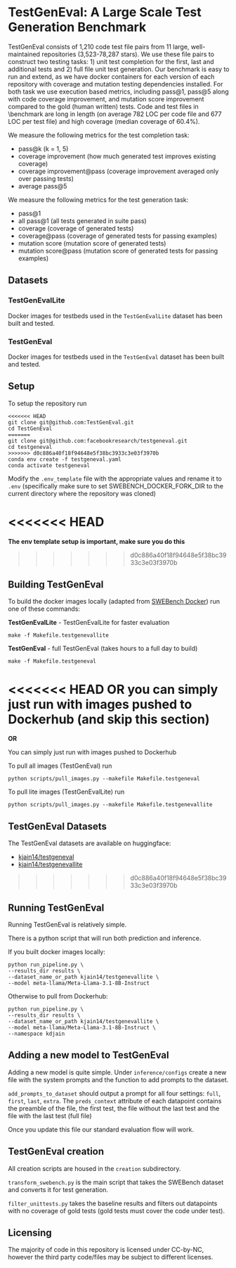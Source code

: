 # TestGenEval: A Large Scale Test Generation Benchmark


TestGenEval consists of 1,210 code test file pairs from 11 large, well-maintained repositories (3,523-78,287 stars). We use these file pairs to construct two testing tasks: 1) unit test completion for the first, last and additional tests and 2) full file unit test generation. Our benchmark is easy to run and extend, as we have docker containers for each version of each repository with coverage and mutation testing dependencies installed. For both task we use execution based metrics, including pass@1, pass@5 along with code coverage improvement, and mutation score improvement compared to the gold (human written) tests. Code and test files in \benchmark are long in length (on average 782 LOC per code file and 677 LOC per test file) and high coverage (median coverage of 60.4\%).

We measure the following metrics for the test completion task:
- pass@k (k = 1, 5)
- coverage improvement (how much generated test improves existing coverage)
- coverage improvement@pass (coverage improvement averaged only over passing tests)
- average pass@5

We measure the following metrics for the test generation task:
- pass@1
- all pass@1 (all tests generated in suite pass)
- coverage (coverage of generated tests)
- coverage@pass (coverage of generated tests for passing examples)
- mutation score (mutation score of generated tests)
- mutation score@pass (mutation score of generated tests for passing examples)

## Datasets

### TestGenEvalLite
Docker images for testbeds used in the `TestGenEvalLite` dataset has been built and tested.

### TestGenEval
Docker images for testbeds used in the `TestGenEval` dataset has been built and tested.

## Setup

To setup the repository run
```
<<<<<<< HEAD
git clone git@github.com:TestGenEval.git
cd TestGenEval
=======
git clone git@github.com:facebookresearch/testgeneval.git
cd testgeneval
>>>>>>> d0c886a40f18f94648e5f38bc3933c3e03f3970b
conda env create -f testgeneval.yaml
conda activate testgeneval
```

Modify the `.env_template` file with the appropriate values and rename it to `.env` (specifically make sure to set SWEBENCH_DOCKER_FORK_DIR to the current directory where the repository was cloned)

<<<<<<< HEAD
=======
**The env template setup is important, make sure you do this**

>>>>>>> d0c886a40f18f94648e5f38bc3933c3e03f3970b
## Building TestGenEval

To build the docker images locally (adapted from [SWEBench Docker](https://github.com/aorwall/SWE-bench-docker/tree/main/docker)) run one of these commands:

**TestGenEvalLite** - TestGenEvalLite for faster evaluation
```
make -f Makefile.testgenevallite
```

**TestGenEval** - full TestGenEval (takes hours to a full day to build)
```
make -f Makefile.testgeneval
```

<<<<<<< HEAD
**OR** you can simply just run with images pushed to Dockerhub (and skip this section)
=======
**OR** 

You can simply just run with images pushed to Dockerhub

To pull all images (TestGenEval) run
```
python scripts/pull_images.py --makefile Makefile.testgeneval
```

To pull lite images (TestGenEvalLite) run
```
python scripts/pull_images.py --makefile Makefile.testgenevallite
```

## TestGenEval Datasets

The TestGenEval datasets are available on huggingface:
- [kjain14/testgeneval](https://huggingface.co/datasets/kjain14/testgeneval)
- [kjain14/testgenevallite](https://huggingface.co/datasets/kjain14/testgenevallite)
>>>>>>> d0c886a40f18f94648e5f38bc3933c3e03f3970b

## Running TestGenEval

Running TestGenEval is relatively simple.

There is a python script that will run both prediction and inference.

If you built docker images locally:

```
python run_pipeline.py \
--results_dir results \
--dataset_name_or_path kjain14/testgenevallite \
--model meta-llama/Meta-Llama-3.1-8B-Instruct
```

Otherwise to pull from Dockerhub:

```
python run_pipeline.py \
--results_dir results \
--dataset_name_or_path kjain14/testgenevallite \
--model meta-llama/Meta-Llama-3.1-8B-Instruct \
--namespace kdjain
```

## Adding a new model to TestGenEval

Adding a new model is quite simple. Under `inference/configs` create a new file with the system prompts and the function to add prompts to the dataset.

`add_prompts_to_dataset` should output a prompt for all four settings: `full`, `first`, `last`, `extra`. The `preds_context` attribute of each datapoint contains the preamble of the file, the first test, the file without the last test and the file with the last test (full file)

Once you update this file our standard evaluation flow will work.

## TestGenEval creation

All creation scripts are housed in the `creation` subdirectory.

`transform_swebench.py` is the main script that takes the SWEBench dataset and converts it for test generation.

`filter_unittests.py` takes the baseline results and filters out datapoints with no coverage of gold tests (gold tests must cover the code under test).

## Licensing

The majority of code in this repository is licensed under CC-by-NC, however the third party code/files may be subject to different licenses.
